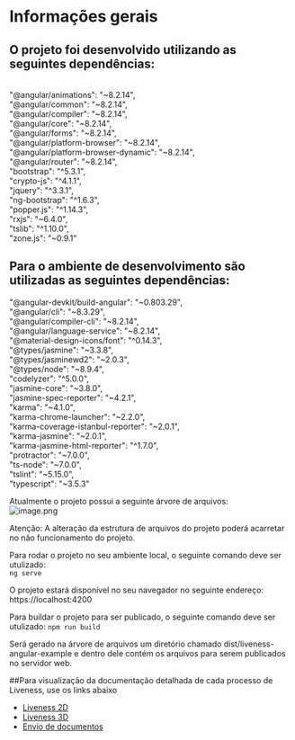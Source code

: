 # Informações gerais

## O projeto foi desenvolvido utilizando as seguintes dependências:

<br>
"@angular/animations": "~8.2.14",
<br>
"@angular/common": "~8.2.14",
<br>
"@angular/compiler": "~8.2.14",
<br>
"@angular/core": "~8.2.14",
<br>
"@angular/forms": "~8.2.14",
<br>
"@angular/platform-browser": "~8.2.14",
<br>
"@angular/platform-browser-dynamic": "~8.2.14",
<br>
"@angular/router": "~8.2.14",
<br>
"bootstrap": "^5.3.1",
<br>
"crypto-js": "^4.1.1",
<br>
"jquery": "^3.3.1",
<br>
"ng-bootstrap": "^1.6.3",
<br>
"popper.js": "^1.14.3",
<br>
"rxjs": "~6.4.0",
<br>
"tslib": "^1.10.0",
<br>
"zone.js": "~0.9.1"

## Para o ambiente de desenvolvimento são utilizadas as seguintes dependências:

"@angular-devkit/build-angular": "~0.803.29",
<br>
"@angular/cli": "~8.3.29",
<br>
"@angular/compiler-cli": "~8.2.14",
<br>
"@angular/language-service": "~8.2.14",
<br>
"@material-design-icons/font": "^0.14.3",
<br>
"@types/jasmine": "~3.3.8",
<br>
"@types/jasminewd2": "~2.0.3",
<br>
"@types/node": "~8.9.4",
<br>
"codelyzer": "^5.0.0",
<br>
"jasmine-core": "~3.8.0",
<br>
"jasmine-spec-reporter": "~4.2.1",
<br>
"karma": "~4.1.0",
<br>
"karma-chrome-launcher": "~2.2.0",
<br>
"karma-coverage-istanbul-reporter": "~2.0.1",
<br>
"karma-jasmine": "~2.0.1",
<br>
"karma-jasmine-html-reporter": "^1.7.0",
<br>
"protractor": "~7.0.0",
<br>
"ts-node": "~7.0.0",
<br>
"tslint": "~5.15.0",
<br>
"typescript": "~3.5.3"

Atualmente o projeto possui a seguinte árvore de arquivos:
<br>
![image.png](https://i.ibb.co/s5QmpCm/image.png)

Atenção: A alteração da estrutura de arquivos do projeto poderá acarretar no não funcionamento do projeto.

Para rodar o projeto no seu ambiente local, o seguinte comando deve ser utulizado:
<br>
`ng serve`

O projeto estará disponível no seu navegador no seguinte endereço:
<br>
https://localhost:4200

Para buildar o projeto para ser publicado, o seguinte comando deve ser utulizado:
`npm run build`

Será gerado na árvore de arquivos um diretório chamado dist/liveness-angular-example e dentro dele contém os arquivos para serem publicados no servidor web.

##Para visualização da documentação detalhada de cada processo de Liveness, use os links abaixo

- [Liveness 2D](https://github.com/oititec/liveness-angular-example/blob/main/src/app/liveness2d/README.md)
- [Liveness 3D](https://github.com/oititec/liveness-angular-example/blob/main/src/app/liveness3d/README.md)
- [Envio de documentos](https://github.com/oititec/liveness-angular-example/blob/main/src/app/senddocument/README.md)
